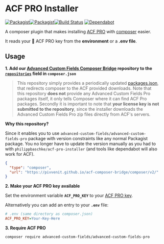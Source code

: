 # ACF PRO Installer

[![Packagist](https://img.shields.io/packagist/v/pivvenit/acf-pro-installer.svg?maxAge=3600)](https://packagist.org/packages/pivvenit/acf-pro-installer)[![Packagist](https://img.shields.io/packagist/l/pivvenit/acf-pro-installer.svg?maxAge=2592000)](https://github.com/pivvenit/acf-pro-installer/blob/master/LICENSE)[![Build Status](https://travis-ci.org/pivvenit/acf-pro-installer.svg?branch=master)](https://travis-ci.org/pivvenit/acf-pro-installer)
[![Dependabot](https://badgen.net/badge/Dependabot/enabled/green?icon=dependabot)](https://dependabot.com/)

A composer plugin that makes installing [ACF PRO] with [composer] easier. 

It reads your :key: ACF PRO key from the **environment** or a **.env file**.

[ACF PRO]: https://www.advancedcustomfields.com/pro/
[composer]: https://github.com/composer/composer

## Usage

**1. Add our [Advanced Custom Fields Composer Bridge](https://github.com/pivvenit/acf-composer-bridge) repository to the [`repositories`][composer-repositories] field in `composer.json`**
> This repository simply provides a periodically updated [packages.json](https://pivvenit.github.io/acf-composer-bridge/composer/v2/packages.json), that redirects composer to the ACF provided downloads. 
Note that this repository **does not** provide any Advanced Custom Fields Pro packages itself, it only tells Composer where it can find ACF Pro packages.
Secondly it is important to note that **your license key is not submitted to the repository**, since the installer downloads the Advanced Custom Fields Pro zip files directly from ACF's servers.

**Why this repository?**

Since it enables you to use `advanced-custom-fields/advanced-custom-fields-pro` package with version constraints like any normal Packagist package.
You no longer have to update the version manually as you had to with `philippbaschke/acf-pro-installer` (and tools like dependabot will also work for ACF).

```json
{
  "type": "composer",
  "url": "https://pivvenit.github.io/acf-composer-bridge/composer/v2/"
}
```

**2. Make your ACF PRO key available**

Set the environment variable **`ACF_PRO_KEY`** to your [ACF PRO key][acf-account].

Alternatively you can add an entry to your **`.env`** file:

```ini
# .env (same directory as composer.json)
ACF_PRO_KEY=Your-Key-Here
```

**3. Require ACF PRO**

```sh
composer require advanced-custom-fields/advanced-custom-fields-pro
```

[composer-repositories]: https://getcomposer.org/doc/04-schema.md#repositories
[package-gist]: https://gist.github.com/fThues/705da4c6574a4441b488
[acf-account]: https://www.advancedcustomfields.com/my-account/
